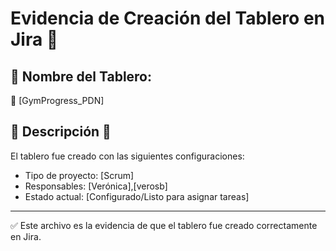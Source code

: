 # Evidencia de Creación del Tablero en Jira 📝

## 🔹 Nombre del Tablero:  
📌 [GymProgress_PDN]

## 🔹 Descripción 📄  
El tablero fue creado con las siguientes configuraciones:
- Tipo de proyecto: [Scrum]  
- Responsables: [Verónica],[verosb]  
- Estado actual: [Configurado/Listo para asignar tareas]  

---
✅ Este archivo es la evidencia de que el tablero fue creado correctamente en Jira.
